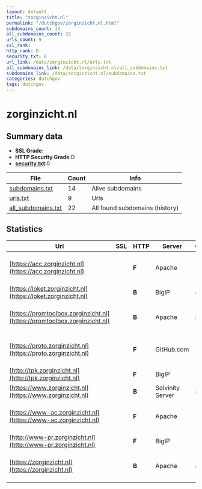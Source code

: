 ```yaml
---
layout: default
title: "zorginzicht.nl"
permalink: "/dutchgov/zorginzicht.nl.html"
subdomains_count: 14
all_subdomains_count: 22
urls_count: 9
ssl_rank: 
http_rank: D
security_txt: 0
url_link: /data/zorginzicht.nl/urls.txt
all_subdomains_link: /data/zorginzicht.nl/all_subdomains.txt
subdomains_link: /data/zorginzicht.nl/subdomains.txt
categories: dutchgov
tags: dutchgov
---
```



# zorginzicht.nl
## Summary data


 - **SSL Grade**:
 - **HTTP Security Grade**:D
 - **[security.txt](https://www.digitaleoverheid.nl/nieuws/standaard-security-txt-nu-verplicht-voor-overheid/)**:0


| File       | Count | Info |
|------------|-------|------|
|[subdomains.txt](/DutchGovScope/data/zorginzicht.nl/subdomains.txt)|14|Alive subdomains|
|[urls.txt](/DutchGovScope/data/zorginzicht.nl/urls.txt)|9|Urls|
|[all_subdomains.txt](/DutchGovScope/data/zorginzicht.nl/all_subdomains.txt)|22|All found subdomains (history)|


## Statistics


| Url | SSL | HTTP | Server | Cookie | HSTS | CORS | CTO | CSP | XFO | XXP | RP |FP| Tech |Title |
|--------|-------|-------|------|------|------|------|------|------|------|------|------|------|------|------|
|[https://acc.zorginzicht.nl](https://acc.zorginzicht.nl)| | **F**|Apache| | | | | | | | :white_check_mark: | |Apache HTTP Server Basic|401 Unauthorized|
|[https://loket.zorginzicht.nl](https://loket.zorginzicht.nl)| | **B**|BigIP|:white_check_mark: |:white_check_mark: | | |:warning: | | :white_check_mark: | :white_check_mark: | |F5 BigIP||
|[https://promtoolbox.zorginzicht.nl](https://promtoolbox.zorginzicht.nl)| | **B**|Apache|:white_check_mark: |:white_check_mark: | | |:warning: | | :white_check_mark: | :white_check_mark: | |Apache HTTP Server HSTS|302 Found|
|[https://proto.zorginzicht.nl](https://proto.zorginzicht.nl)| | **F**|GitHub.com| | | :warning:| | | | | :white_check_mark: | |Fastly GitHub Pages Varnish|Zorginzicht|
|[http://tpk.zorginzicht.nl](http://tpk.zorginzicht.nl)| | **F**|BigIP| | | | | | | | :white_check_mark: | |F5 BigIP||
|[https://www.zorginzicht.nl](https://www.zorginzicht.nl)| | **B**|Solvinity Server|:white_check_mark: |:white_check_mark: | | |:warning: | | :white_check_mark: | :white_check_mark: | |HSTS|Zorginzicht|
|[https://www-ac.zorginzicht.nl](https://www-ac.zorginzicht.nl)| | **F**|Apache| | | | | | | | :white_check_mark: | |Apache HTTP Server Basic|401 Unauthorized|
|[http://www-pr.zorginzicht.nl](http://www-pr.zorginzicht.nl)| | **F**|BigIP| | | | | | | | :white_check_mark: | |F5 BigIP||
|[https://zorginzicht.nl](https://zorginzicht.nl)| | **B**|Apache|:white_check_mark: |:white_check_mark: | | |:warning: | | :white_check_mark: | :white_check_mark: | |Apache HTTP Server HSTS|301 Moved Perman...|

